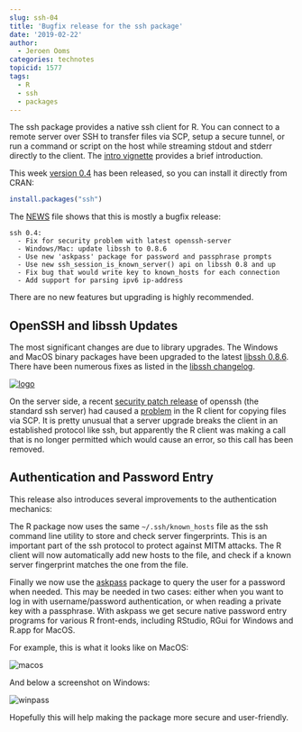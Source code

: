 ```yaml
---
slug: ssh-04
title: 'Bugfix release for the ssh package'
date: '2019-02-22'
author:
  - Jeroen Ooms
categories: technotes
topicid: 1577
tags:
  - R
  - ssh
  - packages
---
```


The ssh package provides a native ssh client for R. You can connect to a remote server over SSH to transfer files via SCP, setup a secure tunnel, or run a command or script on the host while streaming stdout and stderr directly to the client. The [intro vignette](https://cran.r-project.org/web/packages/ssh/vignettes/intro.html) provides a brief introduction.

This week [version 0.4](https://cran.r-project.org/package=ssh) has been released, so you can install it directly from CRAN:

```r
install.packages("ssh")
```

The [NEWS](https://cran.r-project.org/web/packages/ssh/NEWS) file shows that this is mostly a bugfix release:

```
ssh 0.4:
  - Fix for security problem with latest openssh-server
  - Windows/Mac: update libssh to 0.8.6
  - Use new 'askpass' package for password and passphrase prompts
  - Use new ssh_session_is_known_server() api on libssh 0.8 and up
  - Fix bug that would write key to known_hosts for each connection
  - Add support for parsing ipv6 ip-address
```

There are no new features but upgrading is highly recommended.

## OpenSSH and libssh Updates


The most significant changes are due to library upgrades. The Windows and MacOS binary packages have been upgraded to the latest [libssh 0.8.6](https://www.libssh.org/2018/12/24/libssh-0-8-6-xmas-edition/). There have been numerous fixes as listed in the [libssh changelog](https://git.libssh.org/projects/libssh.git/tree/ChangeLog?h=libssh-0.8.6).

[![logo](https://www.libssh.org/wp-content/uploads/2015/01/libssh2.png)](https://www.libssh.org)


On the server side, a recent [security patch release](https://changelogs.ubuntu.com/changelogs/pool/main/o/openssh/openssh_7.2p2-4ubuntu2.7/changelog) of openssh (the standard ssh server) had caused a [problem](https://github.com/ropensci/ssh/issues/20) in the R client for copying files via SCP. It is pretty unusual that a server upgrade breaks the client in an established protocol like ssh, but apparently the R client was making a call that is no longer permitted which would cause an error, so this call has been removed.

## Authentication and Password Entry

This release also introduces several improvements to the authentication mechanics:

The R package now uses the same `~/.ssh/known_hosts` file as the ssh command line utility to store and check server fingerprints. This is an important part of the ssh protocol to protect against MITM attacks. The R client will now automatically add new hosts to the file, and check if a known server fingerprint matches the one from the file.

Finally we now use the [askpass](https://github.com/jeroen/askpass#readme) package to query the user for a password when needed. This may be needed in two cases: either when you want to log in with username/password authentication, or when reading a private key with a passphrase. With askpass we get secure native password entry programs for various R front-ends, including RStudio, RGui for Windows and R.app for MacOS.

For example, this is what it looks like on MacOS:

![macos](https://i.imgur.com/DlZtQrm.png)

And below a screenshot on Windows:

![winpass](https://i.imgur.com/VNmDmUO.png)


Hopefully this will help making the package more secure and user-friendly.
